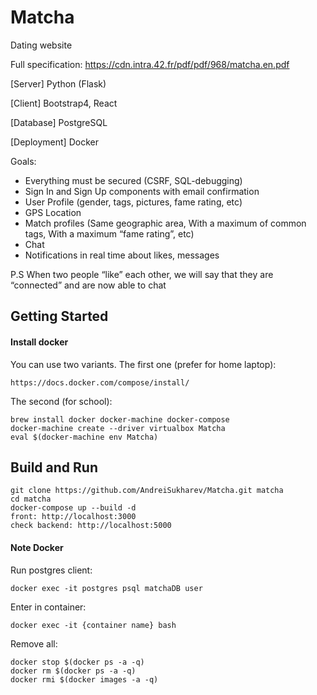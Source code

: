 # Matcha
Dating website

Full specification: https://cdn.intra.42.fr/pdf/pdf/968/matcha.en.pdf

[Server] Python (Flask)

[Client] Bootstrap4, React

[Database] PostgreSQL

[Deployment] Docker

Goals:

- Everything must be secured (CSRF, SQL-debugging)
- Sign In and Sign Up components with email confirmation
- User Profile (gender, tags, pictures, fame rating, etc)
- GPS Location
- Match profiles (Same geographic area, With a maximum of common tags, With a maximum “fame rating”, etc)
- Chat
- Notifications in real time about likes, messages

P.S  When two people “like” each other, we will say that they are “connected” and are now able to chat
## Getting Started

#### Install docker

You can use two variants.
The first one (prefer for home laptop):
```
https://docs.docker.com/compose/install/
```
The second (for school):
```
brew install docker docker-machine docker-compose
docker-machine create --driver virtualbox Matcha
eval $(docker-machine env Matcha)
```

## Build and Run

```
git clone https://github.com/AndreiSukharev/Matcha.git matcha
cd matcha
docker-compose up --build -d
front: http://localhost:3000
check backend: http://localhost:5000
```

#### Note Docker

Run postgres client:

```
docker exec -it postgres psql matchaDB user
```
Enter in container:
```
docker exec -it {container name} bash
```
Remove all:
```
docker stop $(docker ps -a -q)
docker rm $(docker ps -a -q)
docker rmi $(docker images -a -q)
```
